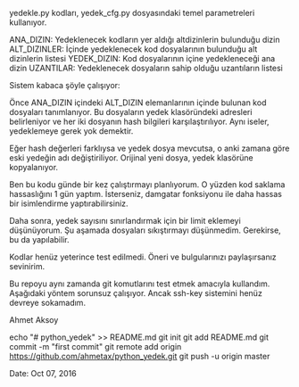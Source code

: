 yedekle.py kodları, yedek_cfg.py dosyasındaki temel parametreleri kullanıyor.

ANA_DIZIN: Yedeklenecek kodların yer aldığı altdizinlerin bulunduğu dizin
ALT_DIZINLER: İçinde yedeklenecek kod dosyalarının bulunduğu alt dizinlerin listesi
YEDEK_DIZIN: Kod dosyalarının içine yedekleneceği ana dizin
UZANTILAR: Yedeklenecek dosyaların sahip olduğu uzantıların listesi

Sistem kabaca şöyle çalışıyor: 

Önce ANA_DIZIN içindeki ALT_DIZIN elemanlarının içinde bulunan kod dosyaları tanımlanıyor. 
Bu dosyaların yedek klasöründeki adresleri belirleniyor ve her iki dosyanın hash bilgileri 
karşılaştırılıyor. Aynı iseler, yedeklemeye gerek yok demektir.

Eğer hash değerleri farklıysa ve yedek dosya mevcutsa, o anki zamana göre eski yedeğin adı değiştiriliyor.
Orijinal yeni dosya, yedek klasörüne kopyalanıyor.

Ben bu kodu günde bir kez çalıştırmayı planlıyorum. O yüzden kod saklama hassaslığını 1 gün yaptım.
İsterseniz, damgatar fonksiyonu ile daha hassas bir isimlendirme yaptırabilirsiniz.

Daha sonra, yedek sayısını sınırlandırmak için bir limit eklemeyi düşünüyorum.
Şu aşamada dosyaları sıkıştırmayı düşünmedim. Gerekirse, bu da yapılabilir.

Kodlar henüz yeterince test edilmedi. Öneri ve bulgularınızı paylaşırsanız sevinirim.

Bu repoyu aynı zamanda git komutlarını test etmek amacıyla kullandım.
Aşağıdaki yöntem sorunsuz çalışıyor.
Ancak ssh-key sistemini henüz devreye sokamadım.

Ahmet Aksoy

echo "# python_yedek" >> README.md
git init
git add README.md
git commit -m "first commit"
git remote add origin https://github.com/ahmetax/python_yedek.git
git push -u origin master

Date: Oct 07, 2016

